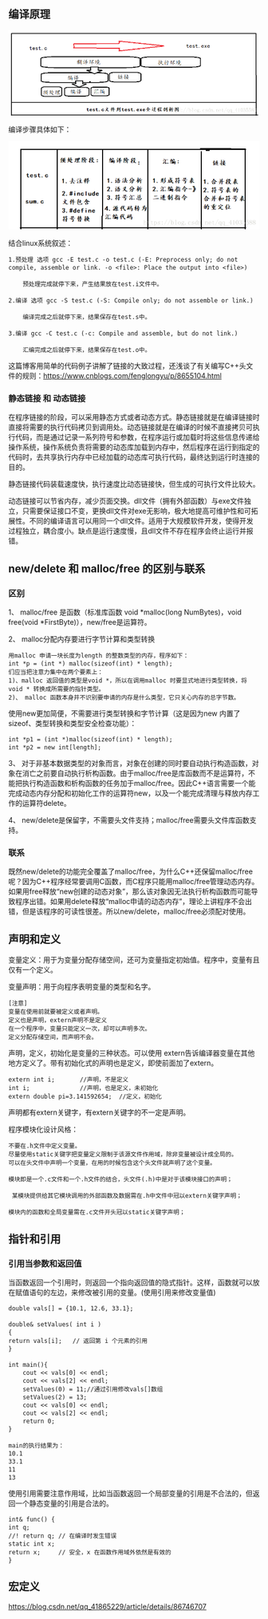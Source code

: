 ## 编译原理
![c程序编译链接过程](/pictures/程序编译链接过程.png)

编译步骤具体如下：

![c程序编译链接](../pictures/程序编译链接过程解释.png)

结合linux系统叙述：

    1.预处理 选项 gcc -E test.c -o test.c (-E: Preprocess only; do not compile, assemble or link. -o <file>: Place the output into <file>)

        预处理完成就停下来，产生结果放在test.i文件中。

    2.编译 选项 gcc -S test.c (-S: Compile only; do not assemble or link.)

        编译完成之后就停下来，结果保存在test.s中。

    3.编译 gcc -C test.c (-c: Compile and assemble, but do not link.)

        汇编完成之后就停下来，结果保存在test.o中。

这篇博客用简单的代码例子讲解了链接的大致过程，还浅谈了有关编写C++头文件的规则：https://www.cnblogs.com/fenglongyu/p/8655104.html
### 静态链接 和 动态链接
在程序链接的阶段，可以采用静态方式或者动态方式。静态链接就是在编译链接时直接将需要的执行代码拷贝到调用处。动态链接就是在编译的时候不直接拷贝可执行代码，而是通过记录一系列符号和参数，在程序运行或加载时将这些信息传递给操作系统，操作系统负责将需要的动态库加载到内存中，然后程序在运行到指定的代码时，去共享执行内存中已经加载的动态库可执行代码，最终达到运行时连接的目的。

静态链接代码装载速度快，执行速度比动态链接快，但生成的可执行文件比较大。

动态链接可以节省内存，减少页面交换。dll文件（拥有外部函数）与exe文件独立，只需要保证接口不变，更换dll文件对exe无影响，极大地提高可维护性和可拓展性。不同的编译语言可以用同一个dll文件。适用于大规模软件开发，使得开发过程独立，耦合度小。缺点是运行速度慢，且dll文件不存在程序会终止运行并报错。

## new/delete 和 malloc/free 的区别与联系
### 区别
1、 malloc/free 是函数（标准库函数 void *malloc(long NumBytes)，void free(void *FirstByte)），new/free是运算符。

2、 malloc分配内存要进行字节计算和类型转换
 
    
    用malloc 申请一块长度为length 的整数类型的内存，程序如下：
    int *p = (int *) malloc(sizeof(int) * length);
    们应当把注意力集中在两个要素上：
    1)、malloc 返回值的类型是void *，所以在调用malloc 时要显式地进行类型转换，将void * 转换成所需要的指针类型。
    2)、 malloc 函数本身并不识别要申请的内存是什么类型，它只关心内存的总字节数。

使用new更加简便，不需要进行类型转换和字节计算（这是因为new 内置了sizeof、类型转换和类型安全检查功能）：

    int *p1 = (int *)malloc(sizeof(int) * length);
    int *p2 = new int[length];

3、 对于非基本数据类型的对象而言，对象在创建的同时要自动执行构造函数，对象在消亡之前要自动执行析构函数。由于malloc/free是库函数而不是运算符，不能把执行构造函数和析构函数的任务加于malloc/free。因此C++语言需要一个能完成动态内存分配和初始化工作的运算符new，以及一个能完成清理与释放内存工作的运算符delete。
  
4、 new/delete是保留字，不需要头文件支持；malloc/free需要头文件库函数支持。

### 联系
既然new/delete的功能完全覆盖了malloc/free，为什么C++还保留malloc/free呢？因为C++程序经常要调用C函数，而C程序只能用malloc/free管理动态内存。如果用free释放“new创建的动态对象”，那么该对象因无法执行析构函数而可能导致程序出错。如果用delete释放“malloc申请的动态内存”，理论上讲程序不会出错，但是该程序的可读性很差。所以new/delete，malloc/free必须配对使用。

## 声明和定义
变量定义：用于为变量分配存储空间，还可为变量指定初始值。程序中，变量有且仅有一个定义。

变量声明：用于向程序表明变量的类型和名字。

    [注意] 
    变量在使用前就要被定义或者声明。 
    定义也是声明，extern声明不是定义
    在一个程序中，变量只能定义一次，却可以声明多次。 
    定义分配存储空间，而声明不会。

声明，定义，初始化是变量的三种状态。可以使用  extern告诉编译器变量在其他地方定义了。带有初始化式的声明也是定义，即使前面加了extern。

    extern int i;       //声明，不是定义
    int i;              //声明，也是定义，未初始化
    extern double pi=3.141592654;  //定义，初始化
声明都有extern关键字，有extern关键字的不一定是声明。

程序模块化设计风格：

    不要在.h文件中定义变量。
    尽量使用static关键字把变量定义限制于该源文件作用域，除非变量被设计成全局的。
    可以在头文件中声明一个变量，在用的时候包含这个头文件就声明了这个变量。

    模块即是一个.c文件和一个.h文件的结合，头文件(.h)中是对于该模块接口的声明；
 
     某模块提供给其它模块调用的外部函数及数据需在.h中文件中冠以extern关键字声明；
    
    模块内的函数和全局变量需在.c文件开头冠以static关键字声明；
 
## 指针和引用

### 引用当参数和返回值
当函数返回一个引用时，则返回一个指向返回值的隐式指针。这样，函数就可以放在赋值语句的左边，来修改被引用的变量。(使用引用来修改变量值)

    double vals[] = {10.1, 12.6, 33.1};
 
    double& setValues( int i )
    {
    return vals[i];   // 返回第 i 个元素的引用
    }

    int main(){
        cout << vals[0] << endl;
        cout << vals[2] << endl;
        setValues(0) = 11;//通过引用修改vals[]数组
        setValues(2) = 13;
        cout << vals[0] << endl;
        cout << vals[2] << endl;
        return 0;
    }

    main的执行结果为：
    10.1
    33.1
    11
    13

使用引用需要注意作用域，比如当函数返回一个局部变量的引用是不合法的，但返回一个静态变量的引用是合法的。

    int& func() {
    int q;
    //! return q; // 在编译时发生错误
    static int x;
    return x;     // 安全，x 在函数作用域外依然是有效的
    }  

## 宏定义

https://blog.csdn.net/qq_41865229/article/details/86746707